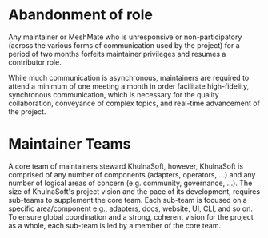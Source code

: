 # Abandonment of role

Any maintainer or MeshMate who is unresponsive or non-participatory (across the various forms of communication used by the project) for a period of two months forfeits maintainer privileges and resumes a contributor role.

While much communication is asynchronous, maintainers are required to attend a minimum of one meeting a month in order facilitate high-fidelity, synchronous communication, which is necessary for the quality collaboration, conveyance of complex topics, and real-time advancement of the project.

# Maintainer Teams
A core team of maintainers steward KhulnaSoft, however, KhulnaSoft is comprised of any number of components (adapters, operators, ...) and any number of logical areas of concern (e.g. community, governance, ...). The size of KhulnaSoft's project vision and the pace of its development, requires sub-teams to supplement the core team. Each sub-team is focused on a specific area/component e.g., adapters, docs, website, UI, CLI, and so on. To ensure global coordination and a strong, coherent vision for the project as a whole, each sub-team is led by a member of the core team.